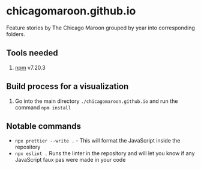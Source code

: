 # chicagomaroon.github.io

Feature stories by The Chicago Maroon grouped by year into corresponding folders.

## Tools needed

1. [npm](https://www.npmjs.com/) v7.20.3

## Build process for a visualization

1. Go into the main directory `./chicagomaroon.github.io` and run the command `npm install`

## Notable commands

-   `npx prettier --write .` - This will format the JavaScript inside the repository
-   `npx eslint .` Runs the linter in the repository and will let you know if any JavaScript faux pas were made in your code
